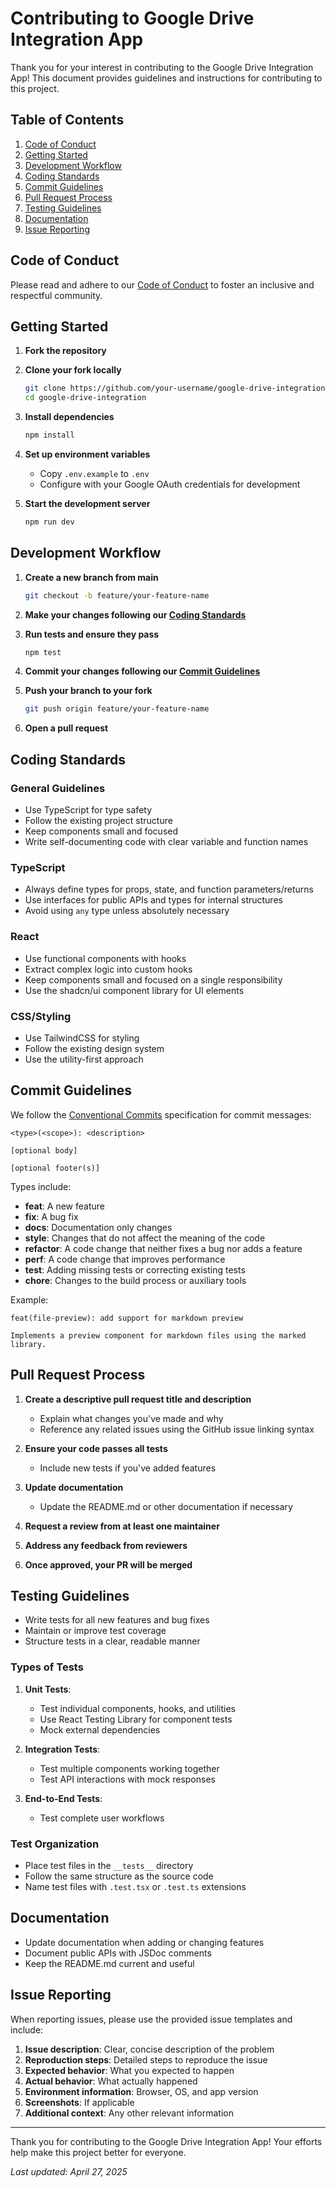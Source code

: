 # Contributing to Google Drive Integration App

Thank you for your interest in contributing to the Google Drive Integration App! This document provides guidelines and instructions for contributing to this project.

## Table of Contents

1. [Code of Conduct](#code-of-conduct)
2. [Getting Started](#getting-started)
3. [Development Workflow](#development-workflow)
4. [Coding Standards](#coding-standards)
5. [Commit Guidelines](#commit-guidelines)
6. [Pull Request Process](#pull-request-process)
7. [Testing Guidelines](#testing-guidelines)
8. [Documentation](#documentation)
9. [Issue Reporting](#issue-reporting)

## Code of Conduct

Please read and adhere to our [Code of Conduct](./CODE_OF_CONDUCT.md) to foster an inclusive and respectful community.

## Getting Started

1. **Fork the repository**

2. **Clone your fork locally**
   ```bash
   git clone https://github.com/your-username/google-drive-integration.git
   cd google-drive-integration
   ```

3. **Install dependencies**
   ```bash
   npm install
   ```

4. **Set up environment variables**
   - Copy `.env.example` to `.env`
   - Configure with your Google OAuth credentials for development

5. **Start the development server**
   ```bash
   npm run dev
   ```

## Development Workflow

1. **Create a new branch from main**
   ```bash
   git checkout -b feature/your-feature-name
   ```

2. **Make your changes following our [Coding Standards](#coding-standards)**

3. **Run tests and ensure they pass**
   ```bash
   npm test
   ```

4. **Commit your changes following our [Commit Guidelines](#commit-guidelines)**

5. **Push your branch to your fork**
   ```bash
   git push origin feature/your-feature-name
   ```

6. **Open a pull request**

## Coding Standards

### General Guidelines

- Use TypeScript for type safety
- Follow the existing project structure
- Keep components small and focused
- Write self-documenting code with clear variable and function names

### TypeScript

- Always define types for props, state, and function parameters/returns
- Use interfaces for public APIs and types for internal structures
- Avoid using `any` type unless absolutely necessary

### React

- Use functional components with hooks
- Extract complex logic into custom hooks
- Keep components small and focused on a single responsibility
- Use the shadcn/ui component library for UI elements

### CSS/Styling

- Use TailwindCSS for styling
- Follow the existing design system
- Use the utility-first approach

## Commit Guidelines

We follow the [Conventional Commits](https://www.conventionalcommits.org/) specification for commit messages:

```
<type>(<scope>): <description>

[optional body]

[optional footer(s)]
```

Types include:
- **feat**: A new feature
- **fix**: A bug fix
- **docs**: Documentation only changes
- **style**: Changes that do not affect the meaning of the code
- **refactor**: A code change that neither fixes a bug nor adds a feature
- **perf**: A code change that improves performance
- **test**: Adding missing tests or correcting existing tests
- **chore**: Changes to the build process or auxiliary tools

Example:
```
feat(file-preview): add support for markdown preview

Implements a preview component for markdown files using the marked library.
```

## Pull Request Process

1. **Create a descriptive pull request title and description**
   - Explain what changes you've made and why
   - Reference any related issues using the GitHub issue linking syntax

2. **Ensure your code passes all tests**
   - Include new tests if you've added features

3. **Update documentation**
   - Update the README.md or other documentation if necessary

4. **Request a review from at least one maintainer**

5. **Address any feedback from reviewers**

6. **Once approved, your PR will be merged**

## Testing Guidelines

- Write tests for all new features and bug fixes
- Maintain or improve test coverage
- Structure tests in a clear, readable manner

### Types of Tests

1. **Unit Tests**:
   - Test individual components, hooks, and utilities
   - Use React Testing Library for component tests
   - Mock external dependencies

2. **Integration Tests**:
   - Test multiple components working together
   - Test API interactions with mock responses

3. **End-to-End Tests**:
   - Test complete user workflows

### Test Organization

- Place test files in the `__tests__` directory
- Follow the same structure as the source code
- Name test files with `.test.tsx` or `.test.ts` extensions

## Documentation

- Update documentation when adding or changing features
- Document public APIs with JSDoc comments
- Keep the README.md current and useful

## Issue Reporting

When reporting issues, please use the provided issue templates and include:

1. **Issue description**: Clear, concise description of the problem
2. **Reproduction steps**: Detailed steps to reproduce the issue
3. **Expected behavior**: What you expected to happen
4. **Actual behavior**: What actually happened
5. **Environment information**: Browser, OS, and app version
6. **Screenshots**: If applicable
7. **Additional context**: Any other relevant information

---

Thank you for contributing to the Google Drive Integration App! Your efforts help make this project better for everyone.

*Last updated: April 27, 2025*